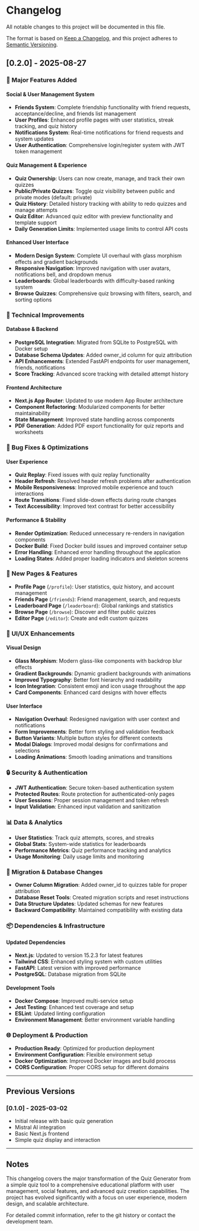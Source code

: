 # Changelog

All notable changes to this project will be documented in this file.

The format is based on [Keep a Changelog](https://keepachangelog.com/en/1.0.0/),
and this project adheres to [Semantic Versioning](https://semver.org/spec/v2.0.0.html).

## [0.2.0] - 2025-08-27

### 🎯 Major Features Added

#### Social & User Management System
- **Friends System**: Complete friendship functionality with friend requests, acceptance/decline, and friends list management
- **User Profiles**: Enhanced profile pages with user statistics, streak tracking, and quiz history
- **Notifications System**: Real-time notifications for friend requests and system updates
- **User Authentication**: Comprehensive login/register system with JWT token management

#### Quiz Management & Experience
- **Quiz Ownership**: Users can now create, manage, and track their own quizzes
- **Public/Private Quizzes**: Toggle quiz visibility between public and private modes (default: private)
- **Quiz History**: Detailed history tracking with ability to redo quizzes and manage attempts
- **Quiz Editor**: Advanced quiz editor with preview functionality and template support
- **Daily Generation Limits**: Implemented usage limits to control API costs

#### Enhanced User Interface
- **Modern Design System**: Complete UI overhaul with glass morphism effects and gradient backgrounds
- **Responsive Navigation**: Improved navigation with user avatars, notifications bell, and dropdown menus
- **Leaderboards**: Global leaderboards with difficulty-based ranking system
- **Browse Quizzes**: Comprehensive quiz browsing with filters, search, and sorting options

### 🔧 Technical Improvements

#### Database & Backend
- **PostgreSQL Integration**: Migrated from SQLite to PostgreSQL with Docker setup
- **Database Schema Updates**: Added owner_id column for quiz attribution
- **API Enhancements**: Extended FastAPI endpoints for user management, friends, notifications
- **Score Tracking**: Advanced score tracking with detailed attempt history

#### Frontend Architecture
- **Next.js App Router**: Updated to use modern App Router architecture
- **Component Refactoring**: Modularized components for better maintainability
- **State Management**: Improved state handling across components
- **PDF Generation**: Added PDF export functionality for quiz reports and worksheets

### 🐛 Bug Fixes & Optimizations

#### User Experience
- **Quiz Replay**: Fixed issues with quiz replay functionality
- **Header Refresh**: Resolved header refresh problems after authentication
- **Mobile Responsiveness**: Improved mobile experience and touch interactions
- **Route Transitions**: Fixed slide-down effects during route changes
- **Text Accessibility**: Improved text contrast for better accessibility

#### Performance & Stability
- **Render Optimization**: Reduced unnecessary re-renders in navigation components
- **Docker Build**: Fixed Docker build issues and improved container setup
- **Error Handling**: Enhanced error handling throughout the application
- **Loading States**: Added proper loading indicators and skeleton screens

### 📱 New Pages & Features

- **Profile Page** (`/profile`): User statistics, quiz history, and account management
- **Friends Page** (`/friends`): Friend management, search, and requests
- **Leaderboard Page** (`/leaderboard`): Global rankings and statistics
- **Browse Page** (`/browse`): Discover and filter public quizzes
- **Editor Page** (`/editor`): Create and edit custom quizzes

### 🎨 UI/UX Enhancements

#### Visual Design
- **Glass Morphism**: Modern glass-like components with backdrop blur effects
- **Gradient Backgrounds**: Dynamic gradient backgrounds with animations
- **Improved Typography**: Better font hierarchy and readability
- **Icon Integration**: Consistent emoji and icon usage throughout the app
- **Card Components**: Enhanced card designs with hover effects

#### User Interface
- **Navigation Overhaul**: Redesigned navigation with user context and notifications
- **Form Improvements**: Better form styling and validation feedback
- **Button Variants**: Multiple button styles for different contexts
- **Modal Dialogs**: Improved modal designs for confirmations and selections
- **Loading Animations**: Smooth loading animations and transitions

### 🔒 Security & Authentication

- **JWT Authentication**: Secure token-based authentication system
- **Protected Routes**: Route protection for authenticated-only pages
- **User Sessions**: Proper session management and token refresh
- **Input Validation**: Enhanced input validation and sanitization

### 📊 Data & Analytics

- **User Statistics**: Track quiz attempts, scores, and streaks
- **Global Stats**: System-wide statistics for leaderboards
- **Performance Metrics**: Quiz performance tracking and analytics
- **Usage Monitoring**: Daily usage limits and monitoring

### 🔄 Migration & Database Changes

- **Owner Column Migration**: Added owner_id to quizzes table for proper attribution
- **Database Reset Tools**: Created migration scripts and reset instructions
- **Data Structure Updates**: Updated schemas for new features
- **Backward Compatibility**: Maintained compatibility with existing data

### 📦 Dependencies & Infrastructure

#### Updated Dependencies
- **Next.js**: Updated to version 15.2.3 for latest features
- **Tailwind CSS**: Enhanced styling system with custom utilities
- **FastAPI**: Latest version with improved performance
- **PostgreSQL**: Database migration from SQLite

#### Development Tools
- **Docker Compose**: Improved multi-service setup
- **Jest Testing**: Enhanced test coverage and setup
- **ESLint**: Updated linting configuration
- **Environment Management**: Better environment variable handling

### 🌐 Deployment & Production

- **Production Ready**: Optimized for production deployment
- **Environment Configuration**: Flexible environment setup
- **Docker Optimization**: Improved Docker images and build process
- **CORS Configuration**: Proper CORS setup for different domains

---

## Previous Versions

### [0.1.0] - 2025-03-02
- Initial release with basic quiz generation
- Mistral AI integration
- Basic Next.js frontend
- Simple quiz display and interaction

---

## Notes

This changelog covers the major transformation of the Quiz Generator from a simple quiz tool to a comprehensive educational platform with user management, social features, and advanced quiz creation capabilities. The project has evolved significantly with a focus on user experience, modern design, and scalable architecture.

For detailed commit information, refer to the git history or contact the development team.
